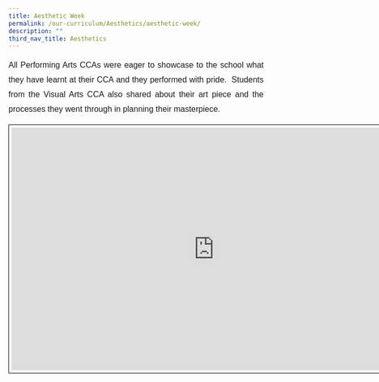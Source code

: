 ```yaml
---
title: Aesthetic Week
permalink: /our-curriculum/Aesthetics/aesthetic-week/
description: ""
third_nav_title: Aesthetics
---
```

<p style="font-family:Arial; font-size:16px; text-align:justify; line-height:1.8">All Performing Arts CCAs were eager to showcase to the school what they have learnt at their CCA and they performed with pride.&nbsp; Students from the Visual Arts CCA also shared about their art piece and the processes they went through in planning their masterpiece.</p>

<iframe allowfullscreen="true" height="479" width="800" frameborder="0" style="border:1px solid black; padding:5px" src="https://docs.google.com/presentation/d/e/2PACX-1vSo_wZL9QsPL_PSuZxF9EMJevafvZLSebinCK0Ov6YRGmLy4TL8TlbC15uDLQt3uGbEVE-QDWfqx0LN/embed?start=true&amp;loop=true&amp;delayms=3000"></iframe>